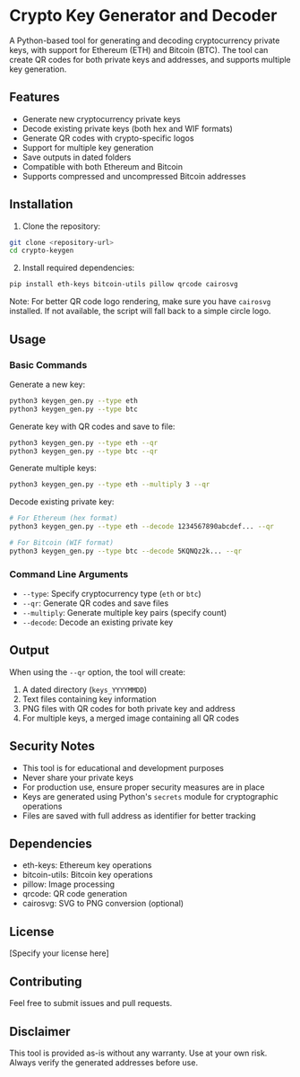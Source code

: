 # Crypto Key Generator and Decoder

A Python-based tool for generating and decoding cryptocurrency private keys, with support for Ethereum (ETH) and Bitcoin (BTC). The tool can create QR codes for both private keys and addresses, and supports multiple key generation.

## Features

- Generate new cryptocurrency private keys
- Decode existing private keys (both hex and WIF formats)
- Generate QR codes with crypto-specific logos
- Support for multiple key generation
- Save outputs in dated folders
- Compatible with both Ethereum and Bitcoin
- Supports compressed and uncompressed Bitcoin addresses

## Installation

1. Clone the repository:
```bash
git clone <repository-url>
cd crypto-keygen
```

2. Install required dependencies:
```bash
pip install eth-keys bitcoin-utils pillow qrcode cairosvg
```

Note: For better QR code logo rendering, make sure you have `cairosvg` installed. If not available, the script will fall back to a simple circle logo.

## Usage

### Basic Commands

Generate a new key:
```bash
python3 keygen_gen.py --type eth
python3 keygen_gen.py --type btc
```

Generate key with QR codes and save to file:
```bash
python3 keygen_gen.py --type eth --qr
python3 keygen_gen.py --type btc --qr
```

Generate multiple keys:
```bash
python3 keygen_gen.py --type eth --multiply 3 --qr
```

Decode existing private key:
```bash
# For Ethereum (hex format)
python3 keygen_gen.py --type eth --decode 1234567890abcdef... --qr

# For Bitcoin (WIF format)
python3 keygen_gen.py --type btc --decode 5KQNQz2k... --qr
```

### Command Line Arguments

- `--type`: Specify cryptocurrency type (`eth` or `btc`)
- `--qr`: Generate QR codes and save files
- `--multiply`: Generate multiple key pairs (specify count)
- `--decode`: Decode an existing private key

## Output

When using the `--qr` option, the tool will create:
1. A dated directory (`keys_YYYYMMDD`)
2. Text files containing key information
3. PNG files with QR codes for both private key and address
4. For multiple keys, a merged image containing all QR codes

## Security Notes

- This tool is for educational and development purposes
- Never share your private keys
- For production use, ensure proper security measures are in place
- Keys are generated using Python's `secrets` module for cryptographic operations
- Files are saved with full address as identifier for better tracking

## Dependencies

- eth-keys: Ethereum key operations
- bitcoin-utils: Bitcoin key operations
- pillow: Image processing
- qrcode: QR code generation
- cairosvg: SVG to PNG conversion (optional)

## License

[Specify your license here]

## Contributing

Feel free to submit issues and pull requests.

## Disclaimer

This tool is provided as-is without any warranty. Use at your own risk. Always verify the generated addresses before use.